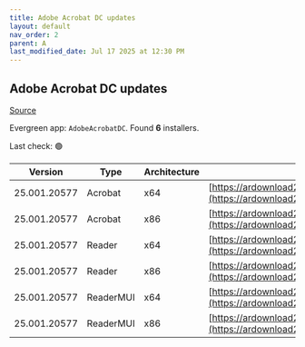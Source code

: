 ```yaml
---
title: Adobe Acrobat DC updates
layout: default
nav_order: 2
parent: A
last_modified_date: Jul 17 2025 at 12:30 PM
---
```


## Adobe Acrobat DC updates

[Source](https://www.adobe.com/devnet-docs/acrobatetk/tools/ReleaseNotesDC/index.html)

Evergreen app: `AdobeAcrobatDC`. Found **6** installers.

Last check: 🟢

| Version      | Type      | Architecture | URI                                                                                                                                                                                                                      |
| ------------ | --------- | ------------ | ------------------------------------------------------------------------------------------------------------------------------------------------------------------------------------------------------------------------ |
| 25.001.20577 | Acrobat   | x64          | [https://ardownload2.adobe.com/pub/adobe/acrobat/win/AcrobatDC/2500120577/AcrobatDCx64Upd2500120577.msp](https://ardownload2.adobe.com/pub/adobe/acrobat/win/AcrobatDC/2500120577/AcrobatDCx64Upd2500120577.msp)         |
| 25.001.20577 | Acrobat   | x86          | [https://ardownload2.adobe.com/pub/adobe/acrobat/win/AcrobatDC/2500120577/AcrobatDCUpd2500120577.msp](https://ardownload2.adobe.com/pub/adobe/acrobat/win/AcrobatDC/2500120577/AcrobatDCUpd2500120577.msp)               |
| 25.001.20577 | Reader    | x64          | [https://ardownload2.adobe.com/pub/adobe/acrobat/win/AcrobatDC/2500120577/AcroRdrDCx64Upd2500120577.msp](https://ardownload2.adobe.com/pub/adobe/acrobat/win/AcrobatDC/2500120577/AcroRdrDCx64Upd2500120577.msp)         |
| 25.001.20577 | Reader    | x86          | [https://ardownload2.adobe.com/pub/adobe/reader/win/AcrobatDC/2500120577/AcroRdrDCUpd2500120577.msp](https://ardownload2.adobe.com/pub/adobe/reader/win/AcrobatDC/2500120577/AcroRdrDCUpd2500120577.msp)                 |
| 25.001.20577 | ReaderMUI | x64          | [https://ardownload2.adobe.com/pub/adobe/acrobat/win/AcrobatDC/2500120577/AcroRdrDCx64Upd2500120577_MUI.msp](https://ardownload2.adobe.com/pub/adobe/acrobat/win/AcrobatDC/2500120577/AcroRdrDCx64Upd2500120577_MUI.msp) |
| 25.001.20577 | ReaderMUI | x86          | [https://ardownload2.adobe.com/pub/adobe/reader/win/AcrobatDC/2500120577/AcroRdrDCUpd2500120577_MUI.msp](https://ardownload2.adobe.com/pub/adobe/reader/win/AcrobatDC/2500120577/AcroRdrDCUpd2500120577_MUI.msp)         |
